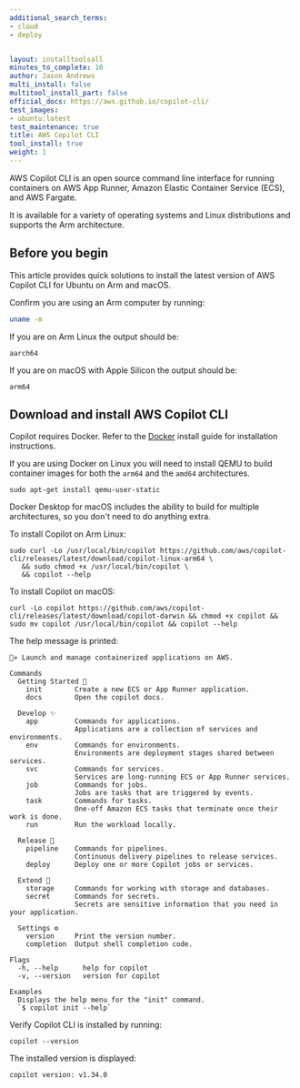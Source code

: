 ```yaml
---
additional_search_terms:
- cloud
- deploy


layout: installtoolsall
minutes_to_complete: 10
author: Jason Andrews
multi_install: false
multitool_install_part: false
official_docs: https://aws.github.io/copilot-cli/
test_images:
- ubuntu:latest
test_maintenance: true
title: AWS Copilot CLI
tool_install: true
weight: 1
---
```


AWS Copilot CLI is an open source command line interface for running containers on AWS App Runner, Amazon Elastic Container Service (ECS), and AWS Fargate.

It is available for a variety of operating systems and Linux distributions and supports the Arm architecture.

## Before you begin

This article provides quick solutions to install the latest version of AWS Copilot CLI for Ubuntu on Arm and macOS.

Confirm you are using an Arm computer by running:

```bash { target="ubuntu:latest" }
uname -m
```

If you are on Arm Linux the output should be:

```output
aarch64
```

If you are on macOS with Apple Silicon the output should be:

```output
arm64
```

## Download and install AWS Copilot CLI

Copilot requires Docker. Refer to the [Docker](/install-guides/docker/) install guide for installation instructions.

If you are using Docker on Linux you will need to install QEMU to build container images for both the `arm64` and the `amd64` architectures.

```console
sudo apt-get install qemu-user-static
```

Docker Desktop for macOS includes the ability to build for multiple architectures, so you don't need to do anything extra.

To install Copilot on Arm Linux:

```console
sudo curl -Lo /usr/local/bin/copilot https://github.com/aws/copilot-cli/releases/latest/download/copilot-linux-arm64 \
   && sudo chmod +x /usr/local/bin/copilot \
   && copilot --help
```

To install Copilot on macOS:

```console
curl -Lo copilot https://github.com/aws/copilot-cli/releases/latest/download/copilot-darwin && chmod +x copilot && sudo mv copilot /usr/local/bin/copilot && copilot --help
```

The help message is printed:

```output
👩‍✈️ Launch and manage containerized applications on AWS.

Commands
  Getting Started 🌱
    init        Create a new ECS or App Runner application.
    docs        Open the copilot docs.

  Develop ✨
    app         Commands for applications.
                Applications are a collection of services and environments.
    env         Commands for environments.
                Environments are deployment stages shared between services.
    svc         Commands for services.
                Services are long-running ECS or App Runner services.
    job         Commands for jobs.
                Jobs are tasks that are triggered by events.
    task        Commands for tasks.
                One-off Amazon ECS tasks that terminate once their work is done.
    run         Run the workload locally.

  Release 🚀
    pipeline    Commands for pipelines.
                Continuous delivery pipelines to release services.
    deploy      Deploy one or more Copilot jobs or services.

  Extend 🧸
    storage     Commands for working with storage and databases.
    secret      Commands for secrets.
                Secrets are sensitive information that you need in your application.

  Settings ⚙️
    version     Print the version number.
    completion  Output shell completion code.

Flags
  -h, --help      help for copilot
  -v, --version   version for copilot

Examples
  Displays the help menu for the "init" command.
  `$ copilot init --help`
```

Verify Copilot CLI is installed by running:

```console
copilot --version
```

The installed version is displayed:

```output
copilot version: v1.34.0
```